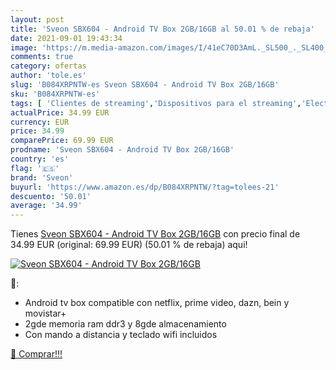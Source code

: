 ```yaml
---
layout: post
title: 'Sveon SBX604 - Android TV Box 2GB/16GB al 50.01 % de rebaja'
date: 2021-09-01 19:43:34
image: 'https://m.media-amazon.com/images/I/41eC70D3AmL._SL500_._SL400_.jpg'
comments: true
category: ofertas
author: 'tole.es'
slug: 'B084XRPNTW-es Sveon SBX604 - Android TV Box 2GB/16GB'
sku: 'B084XRPNTW-es'
tags: [ 'Clientes de streaming','Dispositivos para el streaming','Electrónica','Equipos de audio y Hi-Fi','android','sveon', ]
actualPrice: 34.99 EUR
currency: EUR
price: 34.99
comparePrice: 69.99 EUR
prodname: 'Sveon SBX604 - Android TV Box 2GB/16GB'
country: 'es'
flag: '🇪🇸'
brand: 'Sveon'
buyurl: 'https://www.amazon.es/dp/B084XRPNTW/?tag=tolees-21'
descuento: '50.01'
average: '34.99'
---
```


Tienes [Sveon SBX604 - Android TV Box 2GB/16GB](https://www.amazon.es/dp/B084XRPNTW/?tag=tolees-21) con precio final de  34.99 EUR (original: 69.99 EUR) (50.01 %  de rebaja) aqui!

[![Sveon SBX604 - Android TV Box 2GB/16GB](https://m.media-amazon.com/images/I/41eC70D3AmL._SL500_._SL400_.jpg)](https://www.amazon.es/dp/B084XRPNTW/?tag=tolees-21)

🔎:

- Android tv box compatible con netflix, prime video, dazn, bein y movistar+
- 2gde memoria ram ddr3 y 8gde almacenamiento
- Con mando a distancia y teclado wifi incluidos

[🛒 Comprar!!!](https://www.amazon.es/dp/B084XRPNTW/?tag=tolees-21)
